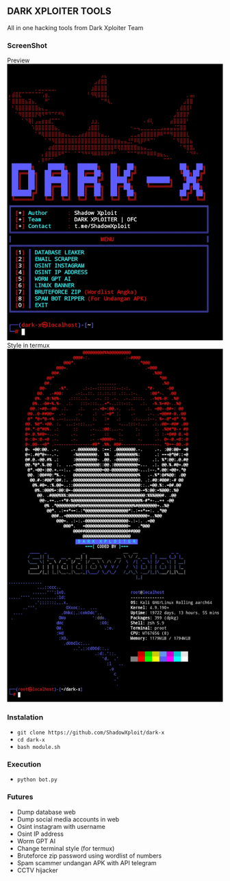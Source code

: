 ## DARK XPLOITER TOOLS
All in one hacking tools from Dark Xploiter Team

### ScreenShot
Preview
<img src="https://raw.githubusercontent.com/ShadowXploit/dark-x/main/Screenshot 1.jpg">
Style in termux
<img src="https://raw.githubusercontent.com/ShadowXploit/dark-x/main/Screenshot.jpg">


### Instalation
* `git clone https://github.com/ShadowXploit/dark-x`
* `cd dark-x`
* `bash module.sh`


### Execution
* `python bot.py`


### Futures
- Dump database web
- Dump social media accounts in web
- Osint instagram with username
- Osint IP address
- Worm GPT AI
- Change terminal style (for termux)
- Bruteforce zip password using wordlist of numbers
- Spam scammer undangan APK with API telegram
- CCTV hijacker
